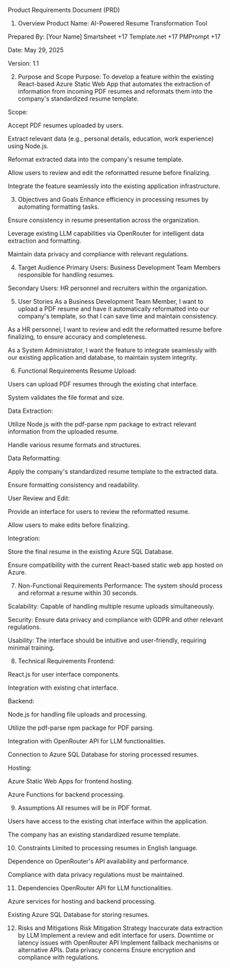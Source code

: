Product Requirements Document (PRD)
1. Overview
Product Name: AI-Powered Resume Transformation Tool

Prepared By: [Your Name]
Smartsheet
+17
Template.net
+17
PMPrompt
+17

Date: May 29, 2025

Version: 1.1

2. Purpose and Scope
Purpose: To develop a feature within the existing React-based Azure Static Web App that automates the extraction of information from incoming PDF resumes and reformats them into the company's standardized resume template.

Scope:

Accept PDF resumes uploaded by users.

Extract relevant data (e.g., personal details, education, work experience) using Node.js.

Reformat extracted data into the company's resume template.

Allow users to review and edit the reformatted resume before finalizing.

Integrate the feature seamlessly into the existing application infrastructure.

3. Objectives and Goals
Enhance efficiency in processing resumes by automating formatting tasks.

Ensure consistency in resume presentation across the organization.

Leverage existing LLM capabilities via OpenRouter for intelligent data extraction and formatting.

Maintain data privacy and compliance with relevant regulations.

4. Target Audience
Primary Users: Business Development Team Members responsible for handling resumes.

Secondary Users: HR personnel and recruiters within the organization.

5. User Stories
As a Business Development Team Member, I want to upload a PDF resume and have it automatically reformatted into our company's template, so that I can save time and maintain consistency.

As a HR personnel, I want to review and edit the reformatted resume before finalizing, to ensure accuracy and completeness.

As a System Administrator, I want the feature to integrate seamlessly with our existing application and database, to maintain system integrity.

6. Functional Requirements
Resume Upload:

Users can upload PDF resumes through the existing chat interface.

System validates the file format and size.

Data Extraction:

Utilize Node.js with the pdf-parse npm package to extract relevant information from the uploaded resume.

Handle various resume formats and structures.

Data Reformatting:

Apply the company's standardized resume template to the extracted data.

Ensure formatting consistency and readability.

User Review and Edit:

Provide an interface for users to review the reformatted resume.

Allow users to make edits before finalizing.

Integration:

Store the final resume in the existing Azure SQL Database.

Ensure compatibility with the current React-based static web app hosted on Azure.

7. Non-Functional Requirements
Performance: The system should process and reformat a resume within 30 seconds.

Scalability: Capable of handling multiple resume uploads simultaneously.

Security: Ensure data privacy and compliance with GDPR and other relevant regulations.

Usability: The interface should be intuitive and user-friendly, requiring minimal training.

8. Technical Requirements
Frontend:

React.js for user interface components.

Integration with existing chat interface.

Backend:

Node.js for handling file uploads and processing.

Utilize the pdf-parse npm package for PDF parsing.

Integration with OpenRouter API for LLM functionalities.

Connection to Azure SQL Database for storing processed resumes.

Hosting:

Azure Static Web Apps for frontend hosting.

Azure Functions for backend processing.

9. Assumptions
All resumes will be in PDF format.

Users have access to the existing chat interface within the application.

The company has an existing standardized resume template.

10. Constraints
Limited to processing resumes in English language.

Dependence on OpenRouter's API availability and performance.

Compliance with data privacy regulations must be maintained.

11. Dependencies
OpenRouter API for LLM functionalities.

Azure services for hosting and backend processing.

Existing Azure SQL Database for storing resumes.

12. Risks and Mitigations
Risk	Mitigation Strategy
Inaccurate data extraction by LLM	Implement a review and edit interface for users.
Downtime or latency issues with OpenRouter API	Implement fallback mechanisms or alternative APIs.
Data privacy concerns	Ensure encryption and compliance with regulations.
